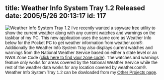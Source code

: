title: Weather Info System Tray 1.2 Released
date: 2005/5/26 20:13:17
id: 117
---
![Weather Info System Tray 1.2](/software/windows/weather/WeatherInfoTrayScreen.jpg) <font face="Arial">I've recently wanted a spyware free utility to show the current weather along with any current watches and warnings on the taskbar of my PC. This new application uses the same core as Weather Info below for the Pocket PC to get weather information from weather.com®. Additionally the Weather Info System Tray also displays current watches and warnings from the National Weather Service based on either a state level or an NWS Zone Code (</font>[<font face="Arial">click here to find your zone code</font>](http://weather.gov/alerts/)<font face="Arial">). The watches and warnings feature only works for areas covered by the National Weather Service while the rest of the weather data works for any location covered by weather.com®.  Weather Info System Tray 1.2 can be dowloaded from my [Other Projects page](OtherProjects.aspx).</font>